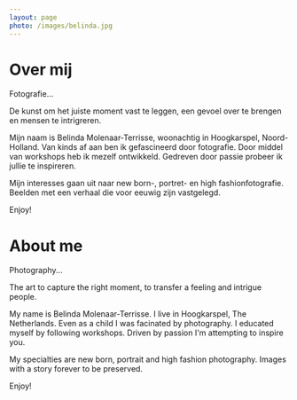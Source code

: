 ```yaml
---
layout: page
photo: /images/belinda.jpg
---
```


<div lang="nl" markdown="1">

# Over mij

Fotografie...

De kunst om het juiste moment vast te leggen, een gevoel over te brengen en mensen te intrigreren.

Mijn naam is Belinda Molenaar-Terrisse, woonachtig in Hoogkarspel, Noord-Holland.
Van kinds af aan ben ik gefascineerd door fotografie. Door middel van workshops heb ik mezelf ontwikkeld.
Gedreven door passie probeer ik jullie te inspireren.

Mijn interesses gaan uit naar new born-, portret- en high fashionfotografie.<br/>
Beelden met een verhaal die voor eeuwig zijn vastgelegd.

Enjoy!
</div>

<div lang="en" markdown="1">

# About me

Photography...

The art to capture the right moment, to transfer a feeling and intrigue people.

My name is Belinda Molenaar-Terrisse. I live in Hoogkarspel, The Netherlands. Even as a child I was facinated by photography. I educated myself by following workshops. Driven by passion I'm attempting to inspire you.

My specialties are new born, portrait and high fashion photography. Images with a story forever to be preserved.

Enjoy!
</div>

